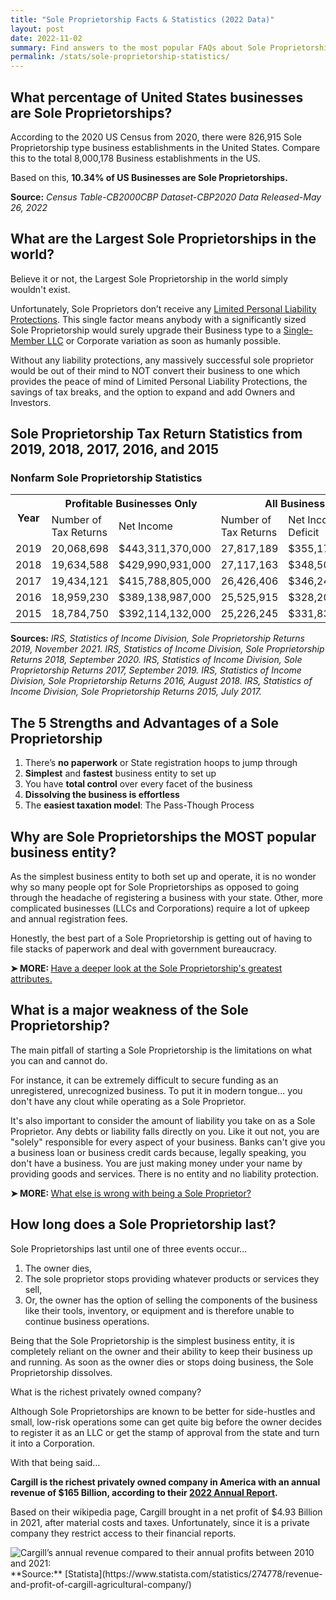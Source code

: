 ```yaml
---
title: "Sole Proprietorship Facts & Statistics (2022 Data)"
layout: post
date: 2022-11-02
summary: Find answers to the most popular FAQs about Sole Proprietorship business entities. 
permalink: /stats/sole-proprietorship-statistics/
---
```


## What percentage of United States businesses are Sole Proprietorships?
  
According to the 2020 US Census from 2020, there were 826,915 Sole Proprietorship type business establishments in the United States. Compare this to the total 8,000,178 Business establishments in the US. 

Based on this, **10.34% of US Businesses are Sole Proprietorships.**

**Source:** *Census Table-CB2000CBP     Dataset-CBP2020   Data Released-May 26, 2022*

## What are the Largest Sole Proprietorships in the world?

Believe it or not, the Largest Sole Proprietorship in the world simply wouldn't exist. 

Unfortunately, Sole Proprietors don’t receive any [Limited Personal Liability Protections](https://www.businessinitiative.org/sole-proprietorship-vs-llc/). This single factor means anybody with a significantly sized Sole Proprietorship would surely upgrade their Business type to a [Single-Member LLC](https://www.businessinitiative.org/what-does-llc-mean/) or Corporate variation as soon as humanly possible. 

Without any liability protections, any massively successful sole proprietor would be out of their mind to NOT convert their business to one which provides the peace of mind of Limited Personal Liability Protections, the savings of tax breaks, and the option to expand and add Owners and Investors. 

## Sole Proprietorship Tax Return Statistics from 2019, 2018, 2017, 2016, and 2015

### Nonfarm Sole Proprietorship Statistics ###

<table>
  <tr>
    <th rowspan="2">Year</th>
    <th colspan="2"> Profitable Businesses Only</th>
    <th colspan="2"> All Businesses</th>
  </tr>
  <tr>
    <td>Number of Tax Returns</td>
    <td>Net Income</td>
    <td>Number of Tax Returns</td>
    <td>Net Income Less Deficit</td>
    
  </tr>
  <tr>
    <td>2019</td>
    <td>20,068,698</td>
    <td>$443,311,370,000</td>
    <td>27,817,189</td>
    <td>$355,177,264,000</td>
  </tr>
  <tr>
    <td>2018</td>
    <td>19,634,588</td>
    <td>$429,990,931,000</td>
    <td>27,117,163</td>
    <td>$348,509,654,000</td>
  </tr>
  <tr>
    <td>2017</td>
    <td>19,434,121</td>
    <td>$415,788,805,000</td>
    <td>26,426,406</td>
    <td>$346,241,776,000</td>
  </tr>
  <tr>
    <td>2016</td>
    <td>18,959,230</td>
    <td>$389,138,987,000</td>
    <td>25,525,915</td>
    <td>$328,209,453,000</td>
  </tr>
  <tr>
    <td>2015</td>
    <td>18,784,750</td> 
    <td>$392,114,132,000</td>
    <td>25,226,245</td>
    <td>$331,832,538,000</td>
  </tr>
  </table>

**Sources:** 
*IRS, Statistics of Income Division, Sole Proprietorship Returns 2019, November 2021. IRS, Statistics of Income Division, Sole Proprietorship Returns 2018, September 2020. IRS, Statistics of Income Division, Sole Proprietorship Returns 2017, September 2019. IRS, Statistics of Income Division, Sole Proprietorship Returns 2016, August 2018. IRS, Statistics of Income Division, Sole Proprietorship Returns 2015, July 2017.*

## The 5 Strengths and Advantages of a Sole Proprietorship

1.   There’s **no paperwork** or State registration hoops to jump through
2.   **Simplest** and **fastest** business entity to set up
3.   You have **total control** over every facet of the business
4.   **Dissolving the business is effortless**
5.   The **easiest taxation model**: The Pass-Though Process

## Why are Sole Proprietorships the MOST popular business entity?

As the simplest business entity to both set up and operate, it is no wonder why so many people opt for Sole Proprietorships as opposed to going through the headache of registering a business with your state. Other, more complicated businesses (LLCs and Corporations) require a lot of upkeep and annual registration fees. 

Honestly, the best part of a Sole Proprietorship is getting out of having to file stacks of paperwork and deal with government bureaucracy. 

<p><b>➤ MORE: </b> <a href="https://www.businessinitiative.org/sole-proprietorship/advantages/"> Have a deeper look at the Sole Proprietorship's greatest attributes. </a></p>

## What is a major weakness of the Sole Proprietorship?

The main pitfall of starting a Sole Proprietorship is the limitations on what you can and cannot do. 

For instance, it can be extremely difficult to secure funding as an unregistered, unrecognized business. To put it in modern tongue... you don't have any clout while operating as a Sole Proprietor. 

It's also important to consider the amount of liability you take on as a Sole Proprietor. Any debts or liability falls directly on you. Like it out not, you are "solely" responsible for every aspect of your business. Banks can't give you a business loan or business credit cards because, legally speaking, you don't have a business. You are just making money under your name by providing goods and services. There is no entity and no liability protection.

<p><b>➤ MORE: </b> <a href="https://www.businessinitiative.org/sole-proprietorship/disadvantages/"> What else is wrong with being a Sole Proprietor? </a></p>

## How long does a Sole Proprietorship last?

Sole Proprietorships last until one of three events occur…

1.  The owner dies,
2.  The sole proprietor stops providing whatever products or services they sell, 
3.  Or, the owner has the option of selling the components of the business like their tools, inventory, or equipment and is therefore unable to continue business operations.

Being that the Sole Proprietorship is the simplest business entity, it is completely reliant on the owner and their ability to keep their business up and running. As soon as the owner dies or stops doing business, the Sole Proprietorship dissolves. 

What is the richest privately owned company?

Although Sole Proprietorships are known to be better for side-hustles and small, low-risk operations some can get quite big before the owner decides to register it as an LLC or get the stamp of approval from the state and turn it into a Corporation.

With that being said…

**Cargill is the richest privately owned company in America with an annual revenue of $165 Billion, according to their [2022 Annual Report](https://www.cargill.com/doc/1432215917376/2022-cargill-annual-report.pdf).** 

Based on their wikipedia page, Cargill brought in a net profit of $4.93 Billion in 2021, after material costs and taxes. Unfortunately, since it is a private company they restrict access to their financial reports.

<img title="Cargill’s annual revenue compared to their annual profits between 2010 and 2021:" src="/img/cargill-revenue-profit-2010-2021.png.">
**Source:** [Statista](https://www.statista.com/statistics/274778/revenue-and-profit-of-cargill-agricultural-company/)
